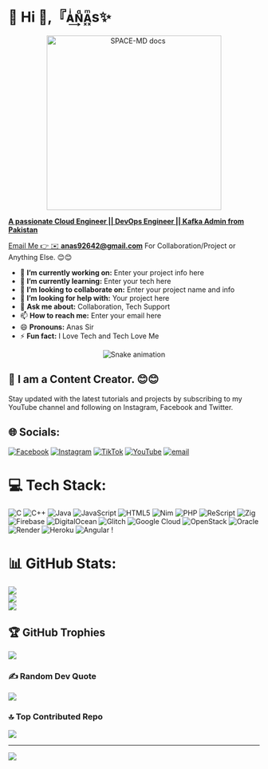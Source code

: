 # 💫 Hi 👋,『ᴀͥ͢ɴᷧᴀ᪵ͫs✨
<p align="center">
  <a href="https://github.com/Dark-Xploit/SPACE-MD">
    <img alt="SPACE-MD docs" height="350" src="https://i.ibb.co/LXN15CgN/Photoleap-10-07-2025-22-04-36-u-PBDp.jpg">

**A passionate Cloud Engineer || DevOps Engineer || Kafka Admin from Pakistan**

Email Me 👉 ✉️ **anas92642@gmail.com** For Collaboration/Project or Anything Else. 😊😊

- 🔭 **I’m currently working on:** Enter your project info here
- 🌱 **I’m currently learning:** Enter your tech here
- 👯 **I’m looking to collaborate on:** Enter your project name and info
- 🤔 **I’m looking for help with:** Your project here
- 💬 **Ask me about:** Collaboration, Tech Support
- 📫 **How to reach me:** Enter your email here
- 😄 **Pronouns:** Anas Sir
- ⚡ **Fun fact:** I Love Tech and Tech Love Me
<!-- Snake Game Repo View -->

<div align="center">
  <img src="https://profile-readme-generator.com/assets/snake.svg" alt="Snake animation" />
</div>

## 🔗 I am a Content Creator. 😊😊

Stay updated with the latest tutorials and projects by subscribing to my YouTube channel and following on Instagram, Facebook and Twitter.


## 🌐 Socials:
[![Facebook](https://img.shields.io/badge/Facebook-%231877F2.svg?logo=Facebook&logoColor=white)](https://www.facebook.com/anas.ishaq.418290) [![Instagram](https://img.shields.io/badge/Instagram-%23E4405F.svg?logo=Instagram&logoColor=white)](https://instagram.com/anasaesthetic097) [![TikTok](https://img.shields.io/badge/TikTok-%23000000.svg?logo=TikTok&logoColor=white)](https://tiktok.com/@Onas_zur) [![YouTube](https://img.shields.io/badge/YouTube-%23FF0000.svg?logo=YouTube&logoColor=white)](https://youtube.com/@AnasAesthetic097) [![email](https://img.shields.io/badge/Email-D14836?logo=gmail&logoColor=white)](mailto:anas92642@gmail.com) 

# 💻 Tech Stack:
![C](https://img.shields.io/badge/c-%2300599C.svg?style=for-the-badge&logo=c&logoColor=white) ![C++](https://img.shields.io/badge/c++-%2300599C.svg?style=for-the-badge&logo=c%2B%2B&logoColor=white) ![Java](https://img.shields.io/badge/java-%23ED8B00.svg?style=for-the-badge&logo=openjdk&logoColor=white) ![JavaScript](https://img.shields.io/badge/javascript-%23323330.svg?style=for-the-badge&logo=javascript&logoColor=%23F7DF1E) ![HTML5](https://img.shields.io/badge/html5-%23E34F26.svg?style=for-the-badge&logo=html5&logoColor=white) ![Nim](https://img.shields.io/badge/nim-%23FFE953.svg?style=for-the-badge&logo=nim&logoColor=white) ![PHP](https://img.shields.io/badge/php-%23777BB4.svg?style=for-the-badge&logo=php&logoColor=white) ![ReScript](https://img.shields.io/badge/rescript-%2314162c?style=for-the-badge&logo=rescript&logoColor=e34c4c) ![Zig](https://img.shields.io/badge/Zig-%23F7A41D.svg?style=for-the-badge&logo=zig&logoColor=white) ![Firebase](https://img.shields.io/badge/firebase-%23039BE5.svg?style=for-the-badge&logo=firebase) ![DigitalOcean](https://img.shields.io/badge/DigitalOcean-%230167ff.svg?style=for-the-badge&logo=digitalOcean&logoColor=white) ![Glitch](https://img.shields.io/badge/glitch-%233333FF.svg?style=for-the-badge&logo=glitch&logoColor=white) ![Google Cloud](https://img.shields.io/badge/GoogleCloud-%234285F4.svg?style=for-the-badge&logo=google-cloud&logoColor=white) ![OpenStack](https://img.shields.io/badge/Openstack-%23f01742.svg?style=for-the-badge&logo=openstack&logoColor=white) ![Oracle](https://img.shields.io/badge/Oracle-F80000?style=for-the-badge&logo=oracle&logoColor=white) ![Render](https://img.shields.io/badge/Render-%46E3B7.svg?style=for-the-badge&logo=render&logoColor=white) ![Heroku](https://img.shields.io/badge/heroku-%23430098.svg?style=for-the-badge&logo=heroku&logoColor=white) ![Angular](https://img.shields.io/badge/angular-%23DD0031.svg?style=for-the-badge&logo=angular&logoColor=white) !
# 📊 GitHub Stats:
![](https://github-readme-stats.vercel.app/api?username=anas92642&theme=radical&hide_border=false&include_all_commits=false&count_private=false)<br/>
![](https://nirzak-streak-stats.vercel.app/?user=anas92642&theme=radical&hide_border=false)<br/>
![](https://github-readme-stats.vercel.app/api/top-langs/?username=anas92642&theme=radical&hide_border=false&include_all_commits=false&count_private=false&layout=compact)

## 🏆 GitHub Trophies
![](https://github-profile-trophy.vercel.app/?username=anas92642&theme=radical&no-frame=false&no-bg=true&margin-w=4)

### ✍️ Random Dev Quote
![](https://quotes-github-readme.vercel.app/api?type=horizontal&theme=radical)

### 🔝 Top Contributed Repo
![](https://github-contributor-stats.vercel.app/api?username=anas92642&limit=5&theme=neon&combine_all_yearly_contributions=true)

---
[![](https://visitcount.itsvg.in/api?id=anas92642&icon=0&color=0)](https://visitcount.itsvg.in)

<!-- Proudly created with GPRM ( https://gprm.itsvg.in ) -->
